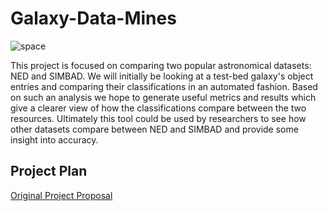 # Galaxy-Data-Mines

<img src="https://i.pinimg.com/originals/56/85/cd/5685cdbaacb0b043347c34113b206a92.jpg" alt="space"/>

This project is focused on comparing two popular astronomical datasets: NED and SIMBAD. We will initially be looking at a test-bed galaxy's object entries and comparing their classifications in an automated fashion. Based on such an analysis we hope to generate useful metrics and results which give a clearer view of how the classifications compare between the two resources. Ultimately this tool could be used by researchers to see how other datasets compare between NED and SIMBAD and provide some insight into accuracy.


## Project Plan 

[Original Project Proposal](./mshubat_cs4490_thesis_proposal.pdf)

